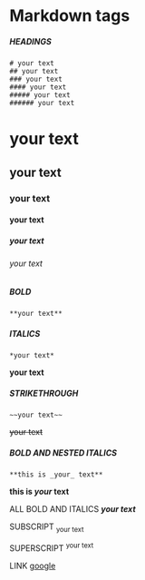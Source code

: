 # **Markdown tags**

##### **HEADINGS**
```
# your text
## your text
### your text
#### your text
##### your text
###### your text
```
# your text
## your text
### your text
#### your text
##### your text
###### your text

##### **BOLD** 
```
**your text**
```

##### **ITALICS** 
```
*your text*
```
**your text**

##### **STRIKETHROUGH** 
```
~~your text~~
```
~~your text~~

##### **BOLD AND NESTED ITALICS** 

```
**this is _your_ text**
```
**this is _your_ text**

ALL BOLD AND ITALICS ***your text***

SUBSCRIPT <sub>your text</sub>

SUPERSCRIPT <sup>your text</sup>

LINK [google](https://www.google.com/)
